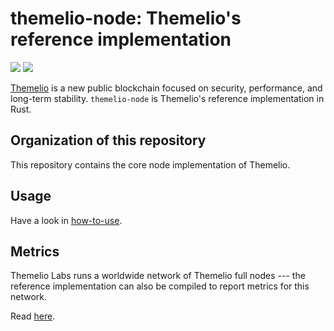# themelio-node: Themelio's reference implementation

[![](https://img.shields.io/crates/v/themelio-node)](https://crates.io/crates/themelio-node)
![](https://img.shields.io/crates/l/themelio-node)

[Themelio](https://themelio.org) is a new public blockchain focused on security, performance, and long-term stability. `themelio-node` is Themelio's reference implementation in Rust.

## Organization of this repository

This repository contains the core node implementation of Themelio.

## Usage

Have a look in [how-to-use](/how-to-use).

## Metrics

Themelio Labs runs a worldwide network of Themelio full nodes --- the reference implementation can also be compiled to report metrics for this network.

Read [here](Metrics.md).

